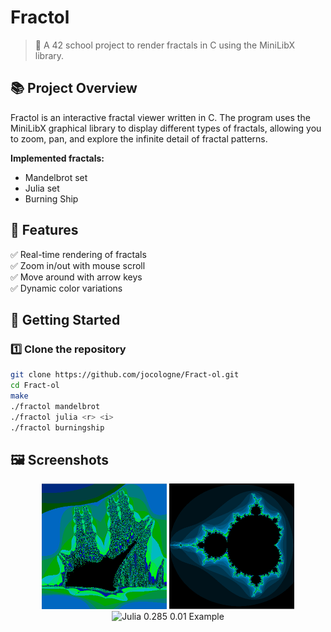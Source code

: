 # Fractol

> 🧮 A 42 school project to render fractals in C using the MiniLibX library.

## 📚 Project Overview

Fractol is an interactive fractal viewer written in C. The program uses the MiniLibX graphical library to display different types of fractals, allowing you to zoom, pan, and explore the infinite detail of fractal patterns.

**Implemented fractals:**
- Mandelbrot set
- Julia set
- Burning Ship

## 🎨 Features

✅ Real-time rendering of fractals  
✅ Zoom in/out with mouse scroll  
✅ Move around with arrow keys  
✅ Dynamic color variations  

## 🚀 Getting Started

### 1️⃣ Clone the repository

```bash
git clone https://github.com/jocologne/Fract-ol.git
cd Fract-ol
make
./fractol mandelbrot
./fractol julia <r> <i>
./fractol burningship
```
## 🖼️ Screenshots

<p align="center">
  <img src="screenshots/burningship.png" width="200" alt="Burningship Example"/>
  <img src="screenshots/mandelbrot.png" width="200" alt="Mandelbrot Example"/>
  <img src="screenshots/julia.png" width="200" alt="Julia 0.285 0.01 Example"/>
</p>

